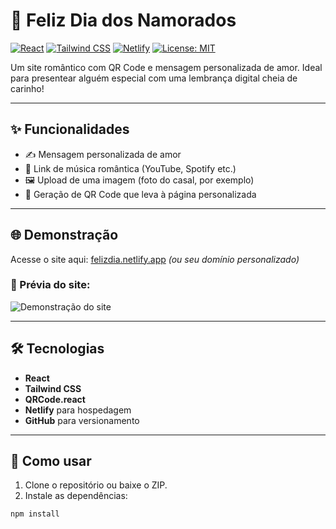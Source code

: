 # 💖 Feliz Dia dos Namorados

[![React](https://img.shields.io/badge/React-2025-blue)](https://reactjs.org/)
[![Tailwind CSS](https://img.shields.io/badge/TailwindCSS-💅-green)](https://tailwindcss.com/)
[![Netlify](https://img.shields.io/badge/Deployed%20on-Netlify-brightgreen)](https://www.netlify.com/)
[![License: MIT](https://img.shields.io/badge/license-MIT-blue.svg)](LICENSE)

Um site romântico com QR Code e mensagem personalizada de amor. Ideal para presentear alguém especial com uma lembrança digital cheia de carinho!

---

## ✨ Funcionalidades

- ✍️ Mensagem personalizada de amor
- 🎵 Link de música romântica (YouTube, Spotify etc.)
- 🖼️ Upload de uma imagem (foto do casal, por exemplo)
- 📱 Geração de QR Code que leva à página personalizada

---

## 🌐 Demonstração

Acesse o site aqui: [felizdia.netlify.app](https://felizdia.netlify.app) *(ou seu domínio personalizado)*

### 📸 Prévia do site:

![Demonstração do site](link-do-seu-gif-ou-imagem-aqui.gif)

---

## 🛠️ Tecnologias

- **React**
- **Tailwind CSS**
- **QRCode.react**
- **Netlify** para hospedagem
- **GitHub** para versionamento

---

## 🚀 Como usar

1. Clone o repositório ou baixe o ZIP.
2. Instale as dependências:

```bash
npm install

